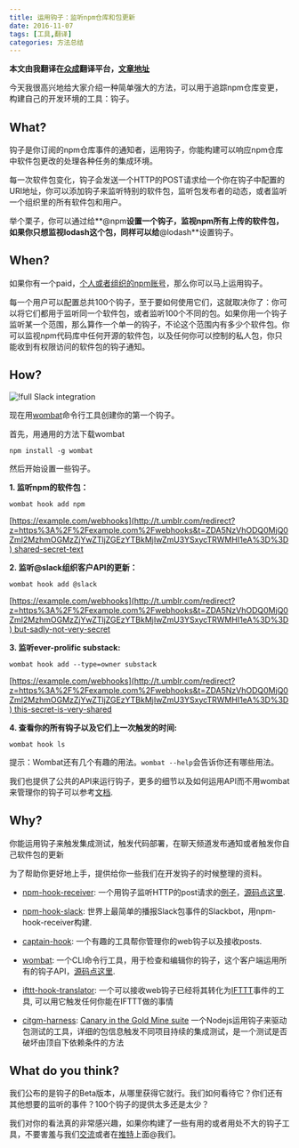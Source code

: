 ```yaml
---
title: 运用钩子：监听npm仓库和包更新
date: 2016-11-07
tags: [工具,翻译]
categories: 方法总结
---
```

**本文由我翻译在[众成](http://www.zcfy.cc/claim)翻译平台，[文章地址](http://www.zcfy.cc/article/introducing-hooks-get-notifications-of-npm-registry-and-package-changes-as-they-happen-1610.html)**

今天我很高兴地给大家介绍一种简单强大的方法，可以用于追踪npm仓库变更，构建自己的开发环境的工具：钩子。

<!--more-->
## What?

钩子是你订阅的npm仓库事件的通知者，运用钩子，你能构建可以响应npm仓库中软件包更改的处理各种任务的集成环境。

每一次软件包变化，钩子会发送一个HTTP的POST请求给一个你在钩子中配置的URI地址，你可以添加钩子来监听特别的软件包，监听包发布者的动态，或者监听一个组织里的所有软件包和用户。

举个栗子，你可以通过给**@npm**设置一个钩子，监视npm所有上传的软件包，如果你只想监视lodash这个包，同样可以给**@lodash**设置钩子。

## When?

如果你有一个paid，[个人或者组织的npm账号](http://t.umblr.com/redirect?z=https%3A%2F%2Fwww.npmjs.com%2Fnpm%2Fprivate-packages&t=MGY4N2Q4OWRmYTljZDg2YzViMzQzZGY5YmE4ZWJiOGI3MDg2M2QwOSxycTRWMHI1eA%3D%3D)，那么你可以马上运用钩子。

每一个用户可以配置总共100个钩子，至于要如何使用它们，这就取决你了：你可以将它们都用于监听同一个软件包，或者监听100个不同的包。如果你用一个钩子监听某一个范围，那么算作一个单一的钩子，不论这个范围内有多少个软件包。你可以监视npm代码库中任何开源的软件包，以及任何你可以控制的私人包，你只能收到有权限访问的软件包的钩子通知。

 ## How?
![!full Slack integration](http://p0.qhimg.com/t01252b2385f2f7beb8.png)

现在用[wombat](http://t.umblr.com/redirect?z=https%3A%2F%2Fwww.npmjs.com%2Fpackages%2Fwombat&t=Y2JjNDUwNzc2ZWZiY2Q3NDMxZjVhM2ZmZTM2NGE3ZTU0Njc0MmEyMSxycTRWMHI1eA%3D%3D)命令行工具创建你的第一个钩子。

首先，用通用的方法下载wombat

`npm install -g wombat`

然后开始设置一些钩子。

**1. 监听npm的软件包：**

`wombat hook add npm`

[https://example.com/webhooks](http://t.umblr.com/redirect?z=https%3A%2F%2Fexample.com%2Fwebhooks&t=ZDA5NzVhODQ0MjQ0ZmI2MzhmOGMzZjYwZTljZGEzYTBkMjIwZmU3YSxycTRWMHI1eA%3D%3D) shared-secret-text

**2. 监听@slack组织客户API的更新：**

`wombat hook add @slack`

[https://example.com/webhooks](http://t.umblr.com/redirect?z=https%3A%2F%2Fexample.com%2Fwebhooks&t=ZDA5NzVhODQ0MjQ0ZmI2MzhmOGMzZjYwZTljZGEzYTBkMjIwZmU3YSxycTRWMHI1eA%3D%3D) but-sadly-not-very-secret

**3. 监听ever-prolific substack:** 

`wombat hook add --type=owner substack`

[https://example.com/webhooks](http://t.umblr.com/redirect?z=https%3A%2F%2Fexample.com%2Fwebhooks&t=ZDA5NzVhODQ0MjQ0ZmI2MzhmOGMzZjYwZTljZGEzYTBkMjIwZmU3YSxycTRWMHI1eA%3D%3D) this-secret-is-very-shared

**4. 查看你的所有钩子以及它们上一次触发的时间:**

`wombat hook ls`

 提示：Wombat还有几个有趣的用法。`wombat --help`会告诉你还有哪些用法。

我们也提供了公共的API来运行钩子，更多的细节以及如何运用API而不用wombat来管理你的钩子可以参考[文档](http://t.umblr.com/redirect?z=https%3A%2F%2Fgithub.com%2Fnpm%2Fregistry%2Ftree%2Fmaster%2Fdocs%2Fhooks&t=MDE2Y2IzMjJjMGVlOGVkMGY0ZDAwZDhhMzhjMTVmNjJjZGNiOWI4MCxycTRWMHI1eA%3D%3D).

 ## Why?

你能运用钩子来触发集成测试，触发代码部署，在聊天频道发布通知或者触发你自己软件包的更新

为了帮助你更好地上手，提供给你一些我们在开发钩子的时候整理的资料。

- [npm-hook-receiver](http://t.umblr.com/redirect?z=https%3A%2F%2Fwww.npmjs.com%2Fpackage%2Fnpm-hook-receiver&t=OGRjZGI4YmEyYzQ0NDY0YzZjOTdiMzEzOGY5ZTE2MzM2ODViZThkOSxycTRWMHI1eA%3D%3D): 一个用钩子监听HTTP的post请求的[例子](http://t.umblr.com/redirect?z=https%3A%2F%2Fwww.npmjs.com%2Fpackage%2Frestify&t=OTI5YzEwOGFhNGE2NjhkYzg0ZWNjMzY5OTI5N2Y3YjM0YmNiZjc2YSxycTRWMHI1eA%3D%3D)，[源码点这里](http://t.umblr.com/redirect?z=https%3A%2F%2Fgithub.com%2Fnpm%2Fnpm-hook-receiver&t=Yjk3ZWI1OWE5YTg5ZmQ2NWM4Yzk4N2YwOGYwYjVlYTM1ZWE0NjZiNCxycTRWMHI1eA%3D%3D).

- [npm-hook-slack](http://t.umblr.com/redirect?z=https%3A%2F%2Fgithub.com%2Fnpm%2Fnpm-hook-slack&t=MGY1NTdjMjUwZjZkODJlZGI1YTFiNDJhNWI5YzNkZDcyOTc5NWI5YSxycTRWMHI1eA%3D%3D): 世界上最简单的播报Slack包事件的Slackbot，用npm-hook-receiver构建.

- [captain-hook](http://t.umblr.com/redirect?z=https%3A%2F%2Fgithub.com%2Fnpm%2Fcaptain-hook&t=ZDc3ZDU2MDZjMjRlNjRkMGIyYmMyZDA2OTFkNjA3NGFhY2JmMmRiOSxycTRWMHI1eA%3D%3D): 一个有趣的工具帮你管理你的web钩子以及接收posts.

- [wombat](http://t.umblr.com/redirect?z=https%3A%2F%2Fwww.npmjs.com%2Fpackage%2Fwombat&t=NDBiZDBlZDM0OGY0OGYwOGFlNGU5YzdjYWJkNTUxNzgzMWZiOTU1OSxycTRWMHI1eA%3D%3D): 一个CLI命令行工具，用于检查和编辑你的钩子，这个客户端运用所有的钩子API，[源码点这里](http://t.umblr.com/redirect?z=https%3A%2F%2Fgithub.com%2Fnpm%2Fwombat-cli&t=YzQxZTJiYWVkYTBhYmIyYmQzMTc4M2Y2ZTVmMjc3ZGMxOWRiNDY5MyxycTRWMHI1eA%3D%3D).

- [ifttt-hook-translator](http://t.umblr.com/redirect?z=https%3A%2F%2Fgithub.com%2Fnpm%2Fifttt-hook-translator&t=NjliNTU2YjkyZDVkNDEyOWMwZGFkODMxNGE5MzU5OWMzODVjMGQ4NSxycTRWMHI1eA%3D%3D): 一个可以接收web钩子已经将其转化为[IFTTT](http://t.umblr.com/redirect?z=https%3A%2F%2Fifttt.com%2F&t=ZWI1MzhmMzYxOGVlNTExNjYwYWY1ZWNlMWNhZDdiOTQ5ZmU5ZjBlMixycTRWMHI1eA%3D%3D)事件的工具, 可以用它触发任何你能在IFTTT做的事情

- [citgm-harness](http://t.umblr.com/redirect?z=https%3A%2F%2Fgithub.com%2Fbcoe%2Fcitgm-harness%2Fpulls&t=Mzk1MDA1MDUxNGE3NDAyMTljNzYxYTgyMDkxNWQ0Y2RhZTA4YmZhZixycTRWMHI1eA%3D%3D): [Canary in the Gold Mine suite](http://t.umblr.com/redirect?z=https%3A%2F%2Fgithub.com%2Fnodejs%2Fcitgm&t=ZTJkM2YzMzZmYzk5MWI3N2YyZTA0ZDRmZGE2N2ZmY2QyYmViMjJkMixycTRWMHI1eA%3D%3D) 一个Nodejs运用钩子来驱动包测试的工具，详细的包信息触发不同项目持续的集成测试，是一个测试是否破坏由顶自下依赖条件的方法

## What do you think?

我们公布的是钩子的Beta版本，从哪里获得它就行。我们如何看待它？你们还有其他想要的监听的事件？100个钩子的提供太多还是太少？

我们对你的看法真的非常感兴趣，如果你构建了一些有用的或者用处不大的钩子工具，不要害羞与我们[交流](http://t.umblr.com/redirect?z=http%3A%2F%2Finfo%40npmjs.com&t=MGIzMWQ2MGMxZGVhODlkYTFkYmExNGFmZmYyNDQzNTBjZjg3YzQzZSxycTRWMHI1eA%3D%3D)或者在[推特](https://twitter.com/npmjs)上面@我们。